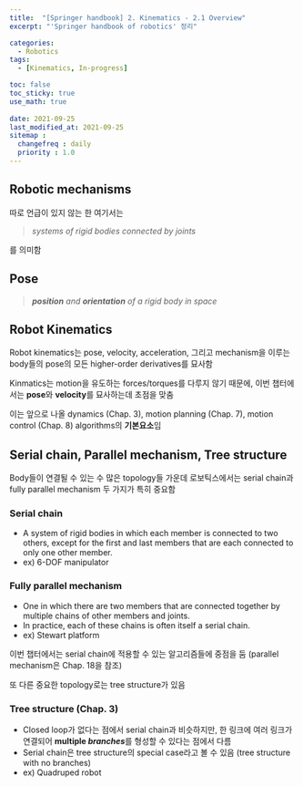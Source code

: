 ```yaml
---
title:  "[Springer handbook] 2. Kinematics - 2.1 Overview"
excerpt: "'Springer handbook of robotics' 정리"

categories:
  - Robotics
tags:
  - [Kinematics, In-progress]

toc: false
toc_sticky: true
use_math: true
 
date: 2021-09-25
last_modified_at: 2021-09-25
sitemap :
  changefreq : daily
  priority : 1.0
---
```


## Robotic mechanisms
따로 언급이 있지 않는 한 여기서는
> *systems of rigid bodies connected by joints*

를 의미함

## Pose 
> ***position** and **orientation** of a rigid body in space*

## Robot Kinematics
Robot kinematics는 pose, velocity, acceleration, 그리고 mechanism을 이루는 body들의 pose의 모든 higher-order derivatives를 묘사함

Kinmatics는 motion을 유도하는 forces/torques를 다루지 않기 때문에, 이번 챕터에서는 **pose**와 **velocity**를 묘사하는데 초점을 맞춤

이는 앞으로 나올 dynamics (Chap. 3), motion planning (Chap. 7), motion control (Chap. 8) algorithms의 **기본요소**임 

## Serial chain, Parallel mechanism, Tree structure
Body들이 연결될 수 있는 수 많은 topology들 가운데 로보틱스에서는 serial chain과 fully parallel mechanism 두 가지가 특히 중요함
### **Serial chain**
* A system of rigid bodies in which each member is connected to two others, except for the first and last members that are each connected to only one other member.
* ex) 6-DOF manipulator

### **Fully parallel mechanism**
* One in which there are two members that are connected together by multiple chains of other members and joints.
* In practice, each of these chains is often itself a serial chain.
* ex) Stewart platform

이번 챕터에서는 serial chain에 적용할 수 있는 알고리즘들에 중점을 둠 (parallel mechanism은 Chap. 18을 참조)

또 다른 중요한 topology로는 tree structure가 있음

### **Tree structure** (Chap. 3)
* Closed loop가 없다는 점에서 serial chain과 비슷하지만, 한 링크에 여러 링크가 연결되어 **multiple *branches***를 형성할 수 있다는 점에서 다름
* Serial chain은 tree structure의 special case라고 볼 수 있음 (tree structure with no branches)
* ex) Quadruped robot


